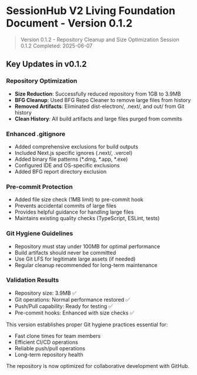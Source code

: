 # SessionHub V2 Living Foundation Document - Version 0.1.2

> Version 0.1.2 - Repository Cleanup and Size Optimization
> Session 0.1.2 Completed: 2025-06-07

## Key Updates in v0.1.2

### Repository Optimization
- **Size Reduction**: Successfully reduced repository from 1GB to 3.9MB
- **BFG Cleanup**: Used BFG Repo Cleaner to remove large files from history
- **Removed Artifacts**: Eliminated dist-electron/, .next/, and out/ from Git history
- **Clean History**: All build artifacts and large files purged from commits

### Enhanced .gitignore
- Added comprehensive exclusions for build outputs
- Included Next.js specific ignores (.next/, .vercel)
- Added binary file patterns (*.dmg, *.app, *.exe)
- Configured IDE and OS-specific exclusions
- Added BFG report directory exclusion

### Pre-commit Protection
- Added file size check (1MB limit) to pre-commit hook
- Prevents accidental commits of large files
- Provides helpful guidance for handling large files
- Maintains existing quality checks (TypeScript, ESLint, tests)

### Git Hygiene Guidelines
- Repository must stay under 100MB for optimal performance
- Build artifacts should never be committed
- Use Git LFS for legitimate large assets (if needed)
- Regular cleanup recommended for long-term maintenance

### Validation Results
- Repository size: 3.9MB ✅
- Git operations: Normal performance restored ✅
- Push/Pull capability: Ready for testing ✅
- Pre-commit hooks: Enhanced with size checks ✅

This version establishes proper Git hygiene practices essential for:
- Fast clone times for team members
- Efficient CI/CD operations
- Reliable push/pull operations
- Long-term repository health

The repository is now optimized for collaborative development with GitHub.